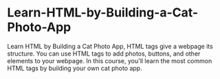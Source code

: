 # Learn-HTML-by-Building-a-Cat-Photo-App
Learn HTML by Building a Cat Photo App, HTML tags give a webpage its structure. You can use HTML tags to add photos, buttons, and other elements to your webpage.  In this course, you'll learn the most common HTML tags by building your own cat photo app.
